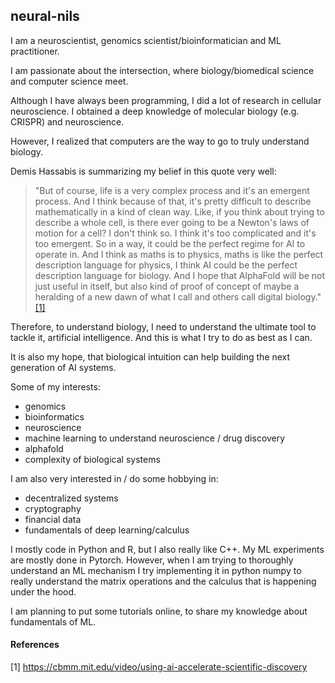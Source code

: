 ## neural-nils

I am a neuroscientist, genomics scientist/bioinformatician and ML practitioner.

I am passionate about the intersection, where biology/biomedical science and computer science meet.

Although I have always been programming, I did a lot of research in cellular neuroscience.
I obtained a deep knowledge of molecular biology (e.g. CRISPR) and neuroscience.

However, I realized that computers are the way to go to truly understand biology. 

Demis Hassabis is summarizing my belief in this quote very well: 
>"But of course, life is a very complex process and it's an emergent process. And I think because of that, it's pretty difficult to describe mathematically in a kind of clean way. Like, if you think about trying to describe a whole cell, is there ever going to be a Newton's laws of motion for a cell? I don't think so. I think it's too complicated and it's too emergent. So in a way, it could be the perfect regime for AI to operate in. And I think as maths is to physics, maths is like the perfect description language for physics, I think AI could be the perfect description language for biology. And I hope that AlphaFold will be not just useful in itself, but also kind of proof of concept of maybe a heralding of a new dawn of what I call and others call digital biology." [[1]](1)

Therefore, to understand biology, I need to understand the ultimate tool to tackle it, artificial intelligence.
And this is what I try to do as best as I can.

It is also my hope, that biological intuition can help building the next generation of AI systems.

Some of my interests:  
 - genomics
 - bioinformatics
 - neuroscience
 - machine learning to understand neuroscience / drug discovery
 - alphafold
 - complexity of biological systems

I am also very interested in / do some hobbying in: 
 - decentralized systems
 - cryptography
 - financial data
 - fundamentals of deep learning/calculus

I mostly code in Python and R, but I also really like C++.
My ML experiments are mostly done in Pytorch.
However, when I am trying to thoroughly understand an ML mechanism I try implementing it in python numpy to really understand the matrix operations and the calculus that is happening under the hood.

I am planning to put some tutorials online, to share my knowledge about fundamentals of ML.

#### References
<a id="1">[1]<a/> https://cbmm.mit.edu/video/using-ai-accelerate-scientific-discovery

<!---
neural-nils/neural-nils is a ✨ special ✨ repository because its `README.md` (this file) appears on your GitHub profile.
You can click the Preview link to take a look at your changes.
--->
